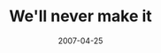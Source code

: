 ---
layout: base.njk
title : 'We&#39;ll never make it' 
view_title : 'We&#39;ll never make it' 
year : '2007' 
date : '2007-04-25' 
img_file : '/drawing/wellnevermakeit.png' 
html_file : 'wellnevermakeit' 
next_html : 'thatdogsmells.html' 
year_order : '39' 
permalink : "title/{{html_file}}.html"
---